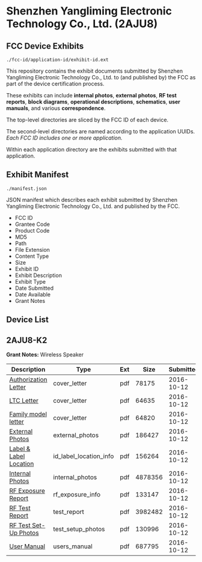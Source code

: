 # Shenzhen Yangliming Electronic Technology Co., Ltd. (2AJU8)
## FCC Device Exhibits

```
./fcc-id/application-id/exhibit-id.ext
```

This repository contains the exhibit documents submitted by Shenzhen Yangliming Electronic Technology Co., Ltd. to (and published by) the FCC as part of the device certification process.

These exhibits can include **internal photos**, **external photos**, **RF test reports**, **block diagrams**, **operational descriptions**, **schematics**, **user manuals**, and various **correspondence**.

The top-level directories are sliced by the FCC ID of each device.

The second-level directories are named according to the application UUIDs. *Each FCC ID includes one or more application.*

Within each application directory are the exhibits submitted with that application. 

## Exhibit Manifest

```
./manifest.json
```

JSON manifest which describes each exhibit submitted by Shenzhen Yangliming Electronic Technology Co., Ltd. and published by the FCC.

- FCC ID
- Grantee Code
- Product Code
- MD5
- Path
- File Extension
- Content Type
- Size
- Exhibit ID
- Exhibit Description
- Exhibit Type
- Date Submitted
- Date Available
- Grant Notes

## Device List
## 2AJU8-K2
**Grant Notes:** Wireless Speaker

| Description | Type | Ext | Size | Submitted | Available |
| ----------- | ---- | --- | ---- | --------- | --------- |
| [Authorization Letter](2AJU8-K2/3c8f2e39c239453482fb95740dead69a/3160120.pdf) | cover_letter | pdf | 78175 | 2016-10-12 | 2016-10-12 |
| [LTC Letter](2AJU8-K2/3c8f2e39c239453482fb95740dead69a/3160121.pdf) | cover_letter | pdf | 64635 | 2016-10-12 | 2016-10-12 |
| [Family model letter](2AJU8-K2/3c8f2e39c239453482fb95740dead69a/3160122.pdf) | cover_letter | pdf | 64820 | 2016-10-12 | 2016-10-12 |
| [External Photos](2AJU8-K2/3c8f2e39c239453482fb95740dead69a/3160123.pdf) | external_photos | pdf | 186427 | 2016-10-12 | 2016-10-12 |
| [Label & Label Location](2AJU8-K2/3c8f2e39c239453482fb95740dead69a/3160124.pdf) | id_label_location_info | pdf | 156264 | 2016-10-12 | 2016-10-12 |
| [Internal Photos](2AJU8-K2/3c8f2e39c239453482fb95740dead69a/3160125.pdf) | internal_photos | pdf | 4878356 | 2016-10-12 | 2016-10-12 |
| [RF Exposure Report](2AJU8-K2/3c8f2e39c239453482fb95740dead69a/3160127.pdf) | rf_exposure_info | pdf | 133147 | 2016-10-12 | 2016-10-12 |
| [RF Test Report](2AJU8-K2/3c8f2e39c239453482fb95740dead69a/3160129.pdf) | test_report | pdf | 3982482 | 2016-10-12 | 2016-10-12 |
| [RF Test Set-Up Photos](2AJU8-K2/3c8f2e39c239453482fb95740dead69a/3160132.pdf) | test_setup_photos | pdf | 130996 | 2016-10-12 | 2016-10-12 |
| [User Manual](2AJU8-K2/3c8f2e39c239453482fb95740dead69a/3160134.pdf) | users_manual | pdf | 687795 | 2016-10-12 | 2016-10-12 |
